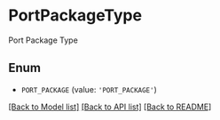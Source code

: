 # PortPackageType

Port Package Type

## Enum

* `PORT_PACKAGE` (value: `'PORT_PACKAGE'`)

[[Back to Model list]](../README.md#documentation-for-models) [[Back to API list]](../README.md#documentation-for-api-endpoints) [[Back to README]](../README.md)


